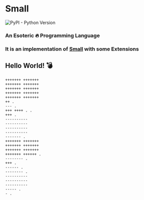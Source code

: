 # Small
![PyPI - Python Version](https://img.shields.io/pypi/pyversions/Django.svg)
### An Esoteric 🔥 Programming Language
### It is an implementation of [Small](https://esolangs.org/wiki/Small) with some Extensions


## Hello World! 💣
```
+++++++ +++++++
+++++++ +++++++
+++++++ +++++++
+++++++ +++++++
+++++++ +++++++
++ .
--- .
+++ ++++ . .
+++ .
----------
----------
----------
----------
------- .
+++++++ +++++++
+++++++ +++++++
+++++++ +++++++
+++++++ ++++++ .
-------- .
+++ .
------ .
-------- .
----------
----------
----------
----- .
- .
```
